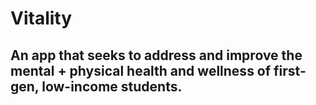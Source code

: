 # **Vitality**
## An app that seeks to address and improve the mental + physical health and wellness of first-gen, low-income students.
